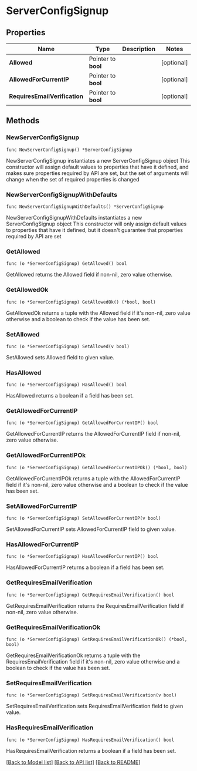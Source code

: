 # ServerConfigSignup

## Properties

Name | Type | Description | Notes
------------ | ------------- | ------------- | -------------
**Allowed** | Pointer to **bool** |  | [optional] 
**AllowedForCurrentIP** | Pointer to **bool** |  | [optional] 
**RequiresEmailVerification** | Pointer to **bool** |  | [optional] 

## Methods

### NewServerConfigSignup

`func NewServerConfigSignup() *ServerConfigSignup`

NewServerConfigSignup instantiates a new ServerConfigSignup object
This constructor will assign default values to properties that have it defined,
and makes sure properties required by API are set, but the set of arguments
will change when the set of required properties is changed

### NewServerConfigSignupWithDefaults

`func NewServerConfigSignupWithDefaults() *ServerConfigSignup`

NewServerConfigSignupWithDefaults instantiates a new ServerConfigSignup object
This constructor will only assign default values to properties that have it defined,
but it doesn't guarantee that properties required by API are set

### GetAllowed

`func (o *ServerConfigSignup) GetAllowed() bool`

GetAllowed returns the Allowed field if non-nil, zero value otherwise.

### GetAllowedOk

`func (o *ServerConfigSignup) GetAllowedOk() (*bool, bool)`

GetAllowedOk returns a tuple with the Allowed field if it's non-nil, zero value otherwise
and a boolean to check if the value has been set.

### SetAllowed

`func (o *ServerConfigSignup) SetAllowed(v bool)`

SetAllowed sets Allowed field to given value.

### HasAllowed

`func (o *ServerConfigSignup) HasAllowed() bool`

HasAllowed returns a boolean if a field has been set.

### GetAllowedForCurrentIP

`func (o *ServerConfigSignup) GetAllowedForCurrentIP() bool`

GetAllowedForCurrentIP returns the AllowedForCurrentIP field if non-nil, zero value otherwise.

### GetAllowedForCurrentIPOk

`func (o *ServerConfigSignup) GetAllowedForCurrentIPOk() (*bool, bool)`

GetAllowedForCurrentIPOk returns a tuple with the AllowedForCurrentIP field if it's non-nil, zero value otherwise
and a boolean to check if the value has been set.

### SetAllowedForCurrentIP

`func (o *ServerConfigSignup) SetAllowedForCurrentIP(v bool)`

SetAllowedForCurrentIP sets AllowedForCurrentIP field to given value.

### HasAllowedForCurrentIP

`func (o *ServerConfigSignup) HasAllowedForCurrentIP() bool`

HasAllowedForCurrentIP returns a boolean if a field has been set.

### GetRequiresEmailVerification

`func (o *ServerConfigSignup) GetRequiresEmailVerification() bool`

GetRequiresEmailVerification returns the RequiresEmailVerification field if non-nil, zero value otherwise.

### GetRequiresEmailVerificationOk

`func (o *ServerConfigSignup) GetRequiresEmailVerificationOk() (*bool, bool)`

GetRequiresEmailVerificationOk returns a tuple with the RequiresEmailVerification field if it's non-nil, zero value otherwise
and a boolean to check if the value has been set.

### SetRequiresEmailVerification

`func (o *ServerConfigSignup) SetRequiresEmailVerification(v bool)`

SetRequiresEmailVerification sets RequiresEmailVerification field to given value.

### HasRequiresEmailVerification

`func (o *ServerConfigSignup) HasRequiresEmailVerification() bool`

HasRequiresEmailVerification returns a boolean if a field has been set.


[[Back to Model list]](../README.md#documentation-for-models) [[Back to API list]](../README.md#documentation-for-api-endpoints) [[Back to README]](../README.md)


